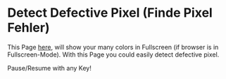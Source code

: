 # Detect Defective Pixel (Finde Pixel Fehler)
This Page [here](https://rawgit.com/mulian/defectivepixel/master/index.html), will show your many colors in Fullscreen (if browser is in Fullscreen-Mode).
With this Page you could easily detect defective pixel.

Pause/Resume with any Key!
